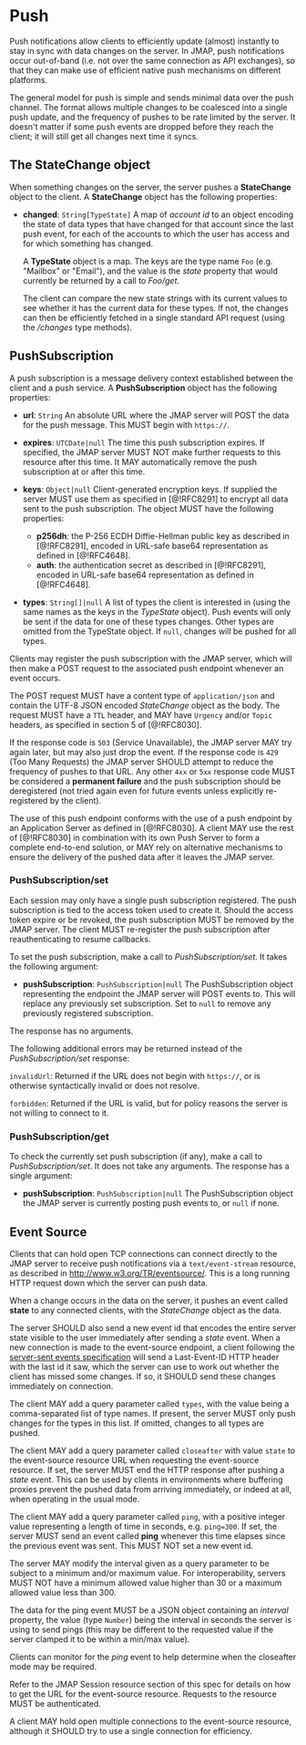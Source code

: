 # Push

Push notifications allow clients to efficiently update (almost) instantly to stay in sync with data changes on the server. In JMAP, push notifications occur out-of-band (i.e. not over the same connection as API exchanges), so that they can make use of efficient native push mechanisms on different platforms.

The general model for push is simple and sends minimal data over the push channel. The format allows multiple changes to be coalesced into a single push update, and the frequency of pushes to be rate limited by the server. It doesn't matter if some push events are dropped before they reach the client; it will still get all changes next time it syncs.

## The StateChange object

When something changes on the server, the server pushes a **StateChange** object to the client. A **StateChange** object has the following properties:

- **changed**: `String[TypeState]`
  A map of *account id* to an object encoding the state of data types that have changed for that account since the last push event, for each of the accounts to which the user has access and for which something has changed.

    A **TypeState** object is a map. The keys are the type name `Foo` (e.g. "Mailbox" or "Email"), and the value is the *state* property that would currently be returned by a call to *Foo/get*.

    The client can compare the new state strings with its current values to see whether it has the current data for these types. If not, the changes can then be efficiently fetched in a single standard API request (using the */changes* type methods).

## PushSubscription

A push subscription is a message delivery context established between the client and a push service. A **PushSubscription** object has the following properties:

- **url**: `String`
  An absolute URL where the JMAP server will POST the data for the push message.
  This MUST begin with `https://`.
- **expires**: `UTCDate|null`
  The time this push subscription expires. If specified, the JMAP server MUST NOT make further requests to this resource after this time. It MAY automatically remove the push subscription at or after this time.
- **keys**: `Object|null`
  Client-generated encryption keys. If supplied the server MUST use them as specified in [@!RFC8291] to encrypt all data sent to the push subscription. The object MUST have the following properties:

    - **p256dh**: the P-256 ECDH Diffie-Hellman public key as described in [@!RFC8291], encoded in URL-safe base64 representation as defined in [@!RFC4648].
    - **auth**: the authentication secret as described in [@!RFC8291], encoded in URL-safe base64 representation as defined in [@!RFC4648].
- **types**: `String[]|null`
  A list of types the client is interested in (using the same names as the keys in the *TypeState* object). Push events will only be sent if the data for one of these types changes. Other types are omitted from the TypeState object. If `null`, changes will be pushed for all types.

Clients may register the push subscription with the JMAP server, which will then make a POST request to the associated push endpoint whenever an event occurs.

The POST request MUST have a content type of `application/json` and contain the UTF-8 JSON encoded *StateChange* object as the body. The request MUST have a `TTL` header, and MAY have `Urgency` and/or `Topic` headers, as specified in section 5 of [@!RFC8030].

If the response code is `503` (Service Unavailable), the JMAP server MAY try again later, but may also just drop the event. If the response code is `429` (Too Many Requests) the JMAP server SHOULD attempt to reduce the frequency of pushes to that URL. Any other `4xx` or `5xx` response code MUST be considered a **permanent failure** and the push subscription should be deregistered (not tried again even for future events unless explicitly re-registered by the client).

The use of this push endpoint conforms with the use of a push endpoint by an Application Server as defined in [@!RFC8030]. A client MAY use the rest of [@!RFC8030] in combination with its own Push Server to form a complete end-to-end solution, or MAY rely on alternative mechanisms to ensure the delivery of the pushed data after it leaves the JMAP server.

### PushSubscription/set

Each session may only have a single push subscription registered. The push subscription is tied to the access token used to create it. Should the access token expire or be revoked, the push subscription MUST be removed by the JMAP server. The client MUST re-register the push subscription after reauthenticating to resume callbacks.

To set the push subscription, make a call to *PushSubscription/set*. It takes the following argument:

- **pushSubscription**: `PushSubscription|null`
  The PushSubscription object representing the endpoint the JMAP server will POST events to. This will replace any previously set subscription. Set to `null` to remove any previously registered subscription.

The response has no arguments.

The following additional errors may be returned instead of the *PushSubscription/set* response:

`invalidUrl`: Returned if the URL does not begin with `https://`, or is otherwise syntactically invalid or does not resolve.

`forbidden`: Returned if the URL is valid, but for policy reasons the server is not willing to connect to it.

### PushSubscription/get

To check the currently set push subscription (if any), make a call to *PushSubscription/set*. It does not take any arguments. The response has a single argument:

- **pushSubscription**: `PushSubscription|null`
  The PushSubscription object the JMAP server is currently posting push events to, or `null` if none.

## Event Source

Clients that can hold open TCP connections can connect directly to the JMAP server to receive push notifications via a `text/event-stream` resource, as described in <http://www.w3.org/TR/eventsource/>. This is a long running HTTP request down which the server can push data.

When a change occurs in the data on the server, it pushes an event called **state** to any connected clients, with the *StateChange* object as the data.

The server SHOULD also send a new event id that encodes the entire server state visible to the user immediately after sending a *state* event. When a new connection is made to the event-source endpoint, a client following the [server-sent events specification](https://html.spec.whatwg.org/multipage/server-sent-events.html) will send a Last-Event-ID HTTP header with the last id it saw, which the server can use to work out whether the client has missed some changes. If so, it SHOULD send these changes immediately on connection.

The client MAY add a query parameter called `types`, with the value being a comma-separated list of type names. If present, the server MUST only push changes for the types in this list. If omitted, changes to all types are pushed.

The client MAY add a query parameter called `closeafter` with value `state` to the event-source resource URL when requesting the event-source resource. If set, the server MUST end the HTTP response after pushing a *state* event. This can be used by clients in environments where buffering proxies prevent the pushed data from arriving immediately, or indeed at all, when operating in the usual mode.

The client MAY add a query parameter called `ping`, with a positive integer value representing a length of time in seconds, e.g. `ping=300`. If set, the server MUST send an event called **ping** whenever this time elapses since the previous event was sent. This MUST NOT set a new event id.

The server MAY modify the interval given as a query parameter to be subject to a minimum and/or maximum value. For interoperability, servers MUST NOT have a minimum allowed value higher than 30 or a maximum allowed value less than 300.

The data for the ping event MUST be a JSON object containing an *interval* property, the value (type `Number`) being the interval in seconds the server is using to send pings (this may be different to the requested value if the server clamped it to be within a min/max value).

Clients can monitor for the *ping* event to help determine when the closeafter mode may be required.

Refer to the JMAP Session resource section of this spec for details on how to get the URL for the event-source resource. Requests to the resource MUST be authenticated.

A client MAY hold open multiple connections to the event-source resource, although it SHOULD try to use a single connection for efficiency.
